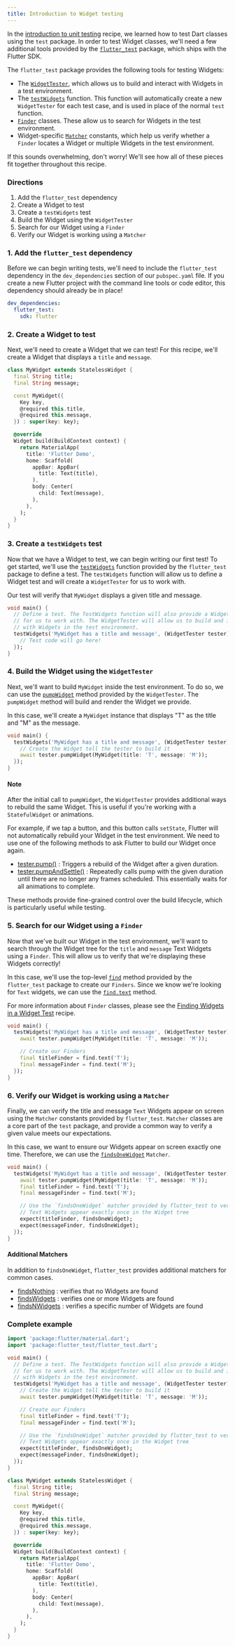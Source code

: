 ```yaml
---
title: Introduction to Widget testing
---
```


In the [introduction to unit testing](/cookbook/testing/unit-test/) recipe, we
learned how to test Dart classes using the `test` package. In order to test
Widget classes, we'll need a few additional tools provided by the
[`flutter_test`](https://docs.flutter.io/flutter/flutter_test/flutter_test-library.html)
package, which ships with the Flutter SDK.

The `flutter_test` package provides the following tools for testing Widgets:

  * The [`WidgetTester`](https://docs.flutter.io/flutter/flutter_test/WidgetTester-class.html),
  which allows us to build and interact with Widgets in a test environment.
  * The [`testWidgets`](https://docs.flutter.io/flutter/flutter_test/testWidgets.html)
  function. This function will automatically create a new `WidgetTester` for
  each test case, and is used in place of the normal `test` function.
  * [`Finder`](https://docs.flutter.io/flutter/flutter_test/Finder-class.html)
  classes. These allow us to search for Widgets in the test environment.
  * Widget-specific [`Matcher`](https://docs.flutter.io/flutter/package-matcher_matcher/Matcher-class.html)
  constants, which help us verify whether a `Finder` locates a Widget or
  multiple Widgets in the test environment.

If this sounds overwhelming, don't worry! We'll see how all of these pieces fit
together throughout this recipe.

### Directions

  1. Add the `flutter_test` dependency
  2. Create a Widget to test
  3. Create a `testWidgets` test
  4. Build the Widget using the `WidgetTester`
  5. Search for our Widget using a `Finder`
  6. Verify our Widget is working using a `Matcher`

### 1. Add the `flutter_test` dependency

Before we can begin writing tests, we'll need to include the `flutter_test`
dependency in the `dev_dependencies` section of our `pubspec.yaml` file. If
you create a new Flutter project with the command line tools or code editor,
this dependency should already be in place!

```yaml
dev_dependencies:
  flutter_test:
    sdk: flutter
```

### 2. Create a Widget to test

Next, we'll need to create a Widget that we can test! For this recipe, we'll
create a Widget that displays a `title` and `message`.

```dart
class MyWidget extends StatelessWidget {
  final String title;
  final String message;

  const MyWidget({
    Key key,
    @required this.title,
    @required this.message,
  }) : super(key: key);

  @override
  Widget build(BuildContext context) {
    return MaterialApp(
      title: 'Flutter Demo',
      home: Scaffold(
        appBar: AppBar(
          title: Text(title),
        ),
        body: Center(
          child: Text(message),
        ),
      ),
    );
  }
}
```

### 3. Create a `testWidgets` test

Now that we have a Widget to test, we can begin writing our first test! To get
started, we'll use the
[`testWidgets`](https://docs.flutter.io/flutter/flutter_test/testWidgets.html)
function provided by the `flutter_test` package to define a test. The
`testWidgets` function will allow us to define a Widget test and will create a
`WidgetTester` for us to work with.

Our test will verify that `MyWidget` displays a given title and message.

<!-- skip -->
```dart
void main() {
  // Define a test. The TestWidgets function will also provide a WidgetTester
  // for us to work with. The WidgetTester will allow us to build and interact
  // with Widgets in the test environment.
  testWidgets('MyWidget has a title and message', (WidgetTester tester) async {
    // Test code will go here!
  });
}
```

### 4. Build the Widget using the `WidgetTester`

Next, we'll want to build `MyWidget` inside the test environment. To do so, we
can use the
[`pumpWidget`](https://docs.flutter.io/flutter/flutter_test/WidgetTester/pumpWidget.html)
method provided by the `WidgetTester`. The `pumpWidget` method will build and
render the Widget we provide.

In this case, we'll create a `MyWidget` instance that displays "T" as the title
and "M" as the message.

<!-- skip -->
```dart
void main() {
  testWidgets('MyWidget has a title and message', (WidgetTester tester) async {
    // Create the Widget tell the tester to build it
    await tester.pumpWidget(MyWidget(title: 'T', message: 'M'));
  });
}
```

#### Note

After the initial call to `pumpWidget`, the `WidgetTester` provides additional
ways to rebuild the same Widget. This is useful if you're working with a
`StatefulWidget` or animations.

For example, if we tap a button, and this button calls `setState`, Flutter will
not automatically rebuild your Widget in the test environment. We need to use
one of the following methods to ask Flutter to build our Widget once again.

  - [tester.pump()](https://docs.flutter.io/flutter/flutter_test/TestWidgetsFlutterBinding/pump.html)
  : Triggers a rebuild of the Widget after a given duration.
  - [tester.pumpAndSettle()](https://docs.flutter.io/flutter/flutter_test/WidgetTester/pumpAndSettle.html)
  : Repeatedly calls pump with the given duration until there are no longer any frames scheduled. This essentially waits for all animations to complete.

These methods provide fine-grained control over the build lifecycle, which is
particularly useful while testing.

### 5. Search for our Widget using a `Finder`

Now that we've built our Widget in the test environment, we'll want to search
through the Widget tree for the `title` and `message` Text Widgets using a
`Finder`. This will allow us to verify that we're displaying these Widgets
correctly!

In this case, we'll use the top-level [`find`](https://docs.flutter.io/flutter/flutter_test/find-constant.html)
method provided by the `flutter_test` package to create our `Finders`. Since we
know we're looking for `Text` widgets, we can use the
[`find.text`](https://docs.flutter.io/flutter/flutter_test/CommonFinders-class.html)
method.

For more information about `Finder` classes, please see the
[Finding Widgets in a Widget Test](/cookbook/testing/widget-test-finders/)
recipe.

<!-- skip -->
```dart
void main() {
  testWidgets('MyWidget has a title and message', (WidgetTester tester) async {
    await tester.pumpWidget(MyWidget(title: 'T', message: 'M'));

    // Create our Finders
    final titleFinder = find.text('T');
    final messageFinder = find.text('M');
  });
}
```

### 6. Verify our Widget is working using a `Matcher`

Finally, we can verify the title and message `Text` Widgets appear on screen
using the `Matcher` constants provided by `flutter_test`. `Matcher` classes are
a core part of the `test` package, and provide a common way to verify a given
value meets our expectations.

In this case, we want to ensure our Widgets appear on screen exactly one time.
Therefore, we can use the
[`findsOneWidget`](https://docs.flutter.io/flutter/flutter_test/findsOneWidget-constant.html)
`Matcher`.

<!-- skip -->
```dart
void main() {
  testWidgets('MyWidget has a title and message', (WidgetTester tester) async {
    await tester.pumpWidget(MyWidget(title: 'T', message: 'M'));
    final titleFinder = find.text('T');
    final messageFinder = find.text('M');

    // Use the `findsOneWidget` matcher provided by flutter_test to verify our
    // Text Widgets appear exactly once in the Widget tree
    expect(titleFinder, findsOneWidget);
    expect(messageFinder, findsOneWidget);
  });
}
```

#### Additional Matchers

In addition to `findsOneWidget`, `flutter_test` provides additional matchers for
common cases.

  * [findsNothing](https://docs.flutter.io/flutter/flutter_test/findsNothing-constant.html)
  : verifies that no Widgets are found
  * [findsWidgets](https://docs.flutter.io/flutter/flutter_test/findsWidgets-constant.html)
  : verifies one or more Widgets are found
  * [findsNWidgets](https://docs.flutter.io/flutter/flutter_test/findsNWidgets.html)
  : verifies a specific number of Widgets are found

### Complete example

```dart
import 'package:flutter/material.dart';
import 'package:flutter_test/flutter_test.dart';

void main() {
  // Define a test. The TestWidgets function will also provide a WidgetTester
  // for us to work with. The WidgetTester will allow us to build and interact
  // with Widgets in the test environment.
  testWidgets('MyWidget has a title and message', (WidgetTester tester) async {
    // Create the Widget tell the tester to build it
    await tester.pumpWidget(MyWidget(title: 'T', message: 'M'));

    // Create our Finders
    final titleFinder = find.text('T');
    final messageFinder = find.text('M');

    // Use the `findsOneWidget` matcher provided by flutter_test to verify our
    // Text Widgets appear exactly once in the Widget tree
    expect(titleFinder, findsOneWidget);
    expect(messageFinder, findsOneWidget);
  });
}

class MyWidget extends StatelessWidget {
  final String title;
  final String message;

  const MyWidget({
    Key key,
    @required this.title,
    @required this.message,
  }) : super(key: key);

  @override
  Widget build(BuildContext context) {
    return MaterialApp(
      title: 'Flutter Demo',
      home: Scaffold(
        appBar: AppBar(
          title: Text(title),
        ),
        body: Center(
          child: Text(message),
        ),
      ),
    );
  }
}
```
